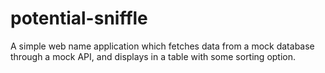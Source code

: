 # potential-sniffle
A simple web name application which fetches data from a mock database through a mock API, and displays in a table with some sorting option.
